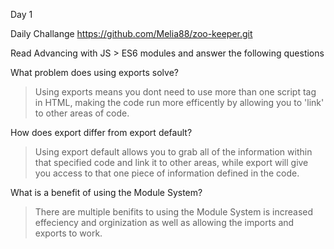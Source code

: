 Day 1

Daily Challange https://github.com/Melia88/zoo-keeper.git



Read Advancing with JS > ES6 modules and answer the following questions

What problem does using exports solve?

> Using exports means you dont need to use more than one script tag in HTML, making the code run more efficently by allowing you to 'link' to other areas of code.

How does export differ from export default?

>Using export default allows you to grab all of the information within that specified code and link it to other areas, while export will give you access to that one piece of information defined in the code.

What is a benefit of using the Module System?

> There are multiple benifits to using the Module System is increased effeciency and orginization as well as allowing the imports and exports to work. 